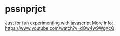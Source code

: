 # pssnprjct
Just for fun experimenting with javascript
More info: https://www.youtube.com/watch?v=dQw4w9WgXcQ
